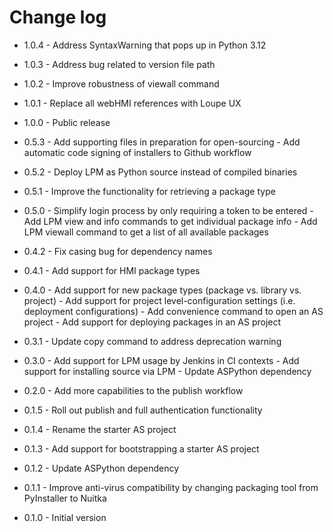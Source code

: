 # Change log

- 1.0.4 - Address SyntaxWarning that pops up in Python 3.12

- 1.0.3 - Address bug related to version file path

- 1.0.2 - Improve robustness of viewall command

- 1.0.1 - Replace all webHMI references with Loupe UX

- 1.0.0 - Public release

- 0.5.3 - Add supporting files in preparation for open-sourcing
        - Add automatic code signing of installers to Github workflow

- 0.5.2 - Deploy LPM as Python source instead of compiled binaries

- 0.5.1 - Improve the functionality for retrieving a package type

- 0.5.0 - Simplify login process by only requiring a token to be entered
        - Add LPM view and info commands to get individual package info
        - Add LPM viewall command to get a list of all available packages

- 0.4.2 - Fix casing bug for dependency names

- 0.4.1 - Add support for HMI package types

- 0.4.0 - Add support for new package types (package vs. library vs. project)
        - Add support for project level-configuration settings (i.e. deployment configurations)
        - Add convenience command to open an AS project
        - Add support for deploying packages in an AS project

- 0.3.1 - Update copy command to address deprecation warning

- 0.3.0 - Add support for LPM usage by Jenkins in CI contexts
        - Add support for installing source via LPM
        - Update ASPython dependency

- 0.2.0 - Add more capabilities to the publish workflow

- 0.1.5 - Roll out publish and full authentication functionality

- 0.1.4 - Rename the starter AS project

- 0.1.3 - Add support for bootstrapping a starter AS project

- 0.1.2 - Update ASPython dependency

- 0.1.1 - Improve anti-virus compatibility by changing packaging tool from PyInstaller to Nuitka

- 0.1.0 - Initial version